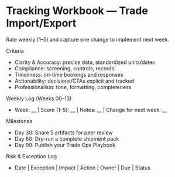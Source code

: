# Tracking Workbook — Trade Import/Export

Rate weekly (1–5) and capture one change to implement next week.

Criteria
- Clarity & Accuracy: precise data, standardized units/dates
- Compliance: screening, controls, records
- Timeliness: on-time bookings and responses
- Actionability: decisions/CTAs explicit and tracked
- Professionalism: tone, formatting, completeness

Weekly Log (Weeks 00–13)
- Week: __ | Score (1–5): __ | Notes: __ | Change for next week: __

Milestones
- Day 30: Share 5 artifacts for peer review
- Day 60: Dry-run a complete shipment pack
- Day 90: Publish your Trade Ops Playbook

Risk & Exception Log
- Date | Exception | Impact | Action | Owner | Due | Status
